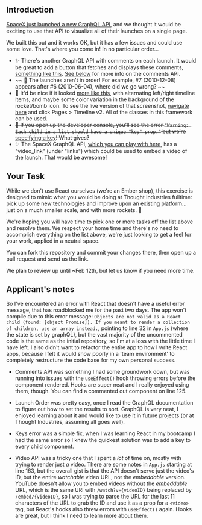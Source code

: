 ## Introduction

[SpaceX just launched a new GraphQL API](https://medium.com/open-graphql/launching-spacex-graphql-api-b3d7029086e0), and we thought it would be exciting to use that API to visualize all of their launches on a single page.

We built this out and it works OK, but it has a few issues and could use some love. That's where you come in! In no particular order...

 - ✨ There's another GraphQL API with comments on each launch. It would be great to add a button that fetches and displays these comments, [something like this](https://i.imgur.com/rBkl87E.png). [See below](https://github.com/thoughtindustries/spacex-launches#comments-api) for more info on the comments API.
 - ~~ 🐛 The launches aren't in order! For example, #7 (2010-12-08) appears after #6 (2010-06-04), where did we go wrong? ~~
 - 💄 It'd be nice if it looked [more like this](https://i.imgur.com/VB2c48X.png), with alternating left/right timeline items, and maybe some color variation in the background of the rocket/bomb icon. To see the live version of that screenshot, [navigate here](https://themes.getbootstrap.com/preview/?theme_id=1696&show_new=) and click Pages > Timeline v2. All of the classes in this framework can be used.
 - ~~🐛 If you open up the developer console, you'll see the error `"Warning: Each child in a list should have a unique "key" prop."` but [we're specifying a key](https://github.com/thoughtindustries/spacex-launches/blob/3402ee684b71d129f74bbd8fb2e2bf41ea991cd4/src/App.js#L80)! What gives?~~
 - ✨ The SpaceX GraphQL API, [which you can play with here](https://api.spacex.land/graphql/), has a "video_link" (under "links") which could be used to embed a video of the launch. That would be awesome!

## Your Task

While we don't use React ourselves (we're an Ember shop), this exercise is designed to mimic what you would be doing at Thought Industries fulltime: pick up some new technologies and improve upon an existing platform... just on a much smaller scale, and with more rockets. 🚀

We're hoping you will have time to pick one or more tasks off the list above and resolve them. We respect your home time and there's no need to accomplish everything on the list above, we're just looking to get a feel for your work, applied in a neutral space.

You can fork this repository and commit your changes there, then open up a pull request and send us the link.

We plan to review up until ~Feb 12th, but let us know if you need more time.



## Applicant's notes

So I've encountered an error with React that doesn't have a useful error message, that has roadblocked  me for the past two days. The app won't compile due to this error message: `Objects are not valid as a React child (found: [object Promise]). If you meant to render a collection of children, use an array instead.`, pointing to line 32 in `App.js` (where the state is set by graphQL), but the vast majority of the uncommented code is the same as the initial repository, so I'm at a loss with the little time I have left. I also didn't want to refactor the entire app to how I write React apps, because I felt it would show poorly in a 'team environment' to completely restructure the code base for my own personal success.

- Comments API was something I had some groundwork down, but was running into issues with the `useEffect()` hook throwing errors before the component rendered. Hooks are super neat and I really enjoyed using them, though. You can find a commented out component on line 125.

- Launch Order was pretty easy, once I read the GraphQL documentation to figure out how to set the results to sort. GraphQL is very neat, I enjoyed learning about it and would like to use it in future projects (or at Thought Industries, assuming all goes well).

- Keys error was a simple fix, when I was learning React in my bootcamp I had the same error so I knew the quickest solution was to add a key to every child component.

- Video API was a tricky one that I spent a *lot* of time on, mostly with trying to render just *a* video. There are some notes in `App.js` starting at line 163, but the overall gist is that the API doesn't serve just the video's ID, but the entire *watchable* video URL, not the *embeddable* version. YouTube doesn't allow you to embed videos without the *embeddable* URL, which is the same URl with `/watch?v={videoID}` being replaced by `/embed/{videoID}`, so I was trying to parse the URL for the last 11 characters of the URL to grab the ID and use it as a prop for a `<video>` tag, but React's hooks also threw errors with `useEffect()` again. Hooks are great, but I think I need to learn more about them.
